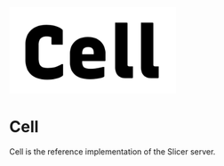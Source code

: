 <img src="./docs/img/cell.png" width="300">

# Cell

Cell is the reference implementation of the Slicer server.
